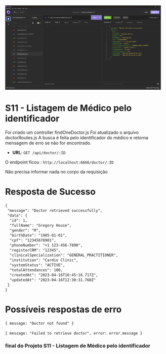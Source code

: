 ![S11 - Listagem de Médico pelo identificador](./img/s11_listagem_de_medico_pelo_identificador.jpg)

# S11 - Listagem de Médico pelo identificador

Foi criado um controller findOneDoctor.js
Foi atualizado o arquivo doctorRoutes.js
A busca é feita pelo identificador do médico e retorna mensagem de erro se não for encontrado.

- **URL**: `GET /api/doctor/:ID`

O endpoint ficou : `http://localhost:6666/doctor/:ID`

Não precisa informar nada no corpo da requisição

# Resposta de Sucesso

````
{
 "message": "Doctor retrieved successfully",
 "data": {
  "id": 1,
  "fullName": "Gregory House",
  "gender": "M",
  "birthDate": "1985-01-01",
  "cpf": "12345678901",
  "phoneNumber": "+1 123-456-7890",
  "registerCRM": "12345",
  "clinicalSpecialization": "GENERAL_PRACTITIONER",
  "institution": "Cardio Clinic",
  "systemStatus": "ACTIVE",
  "totalAttendances": 100,
  "createdAt": "2023-04-16T10:45:16.717Z",
  "updatedAt": "2023-04-16T12:30:31.760Z"
 }
}
````

# Possíveis respostas de erro

````
{ message: "Doctor not found" }

{ message: "Failed to retrieve doctor", error: error.message }

````

### final do Projeto S11 - Listagem de Médico pelo identificador
